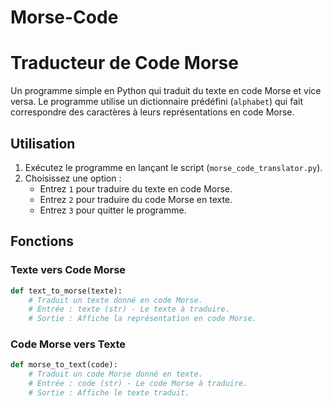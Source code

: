 # Morse-Code

# Traducteur de Code Morse

Un programme simple en Python qui traduit du texte en code Morse et vice versa. Le programme utilise un dictionnaire prédéfini (`alphabet`) qui fait correspondre des caractères à leurs représentations en code Morse.

## Utilisation

1. Exécutez le programme en lançant le script (`morse_code_translator.py`).
2. Choisissez une option :
    - Entrez `1` pour traduire du texte en code Morse.
    - Entrez `2` pour traduire du code Morse en texte.
    - Entrez `3` pour quitter le programme.

## Fonctions

### Texte vers Code Morse

```python
def text_to_morse(texte):
    # Traduit un texte donné en code Morse.
    # Entrée : texte (str) - Le texte à traduire.
    # Sortie : Affiche la représentation en code Morse.
```
###  Code Morse vers Texte

```python
def morse_to_text(code):
    # Traduit un code Morse donné en texte.
    # Entrée : code (str) - Le code Morse à traduire.
    # Sortie : Affiche le texte traduit.
```